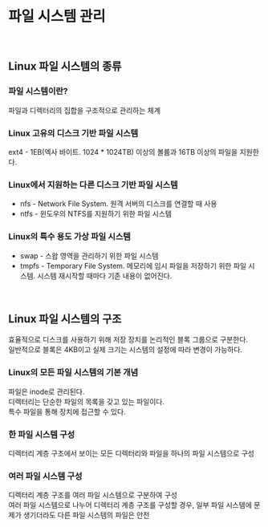 # 파일 시스템 관리

<br/>

## Linux 파일 시스템의 종류
### 파일 시스템이란?
파일과 디렉터리의 집합을 구조적으로 관리하는 체계

### Linux 고유의 디스크 기반 파일 시스템
ext4 - 1EB(엑사 바이트. 1024 * 1024TB) 이상의 볼륨과 16TB 이상의 파일을 지원한다.

### Linux에서 지원하는 다른 디스크 기반 파일 시스템
- nfs - Network File System. 원격 서버의 디스크를 연결할 때 사용
- ntfs - 윈도우의 NTFS를 지원하기 위한 파일 시스템

### Linux의 특수 용도 가상 파일 시스템
- swap - 스왑 영역을 관리하기 위한 파일 시스템  
- tmpfs - Temporary File System. 메모리에 임시 파일을 저장하기 위한 파일 시스템. 시스템 재시작할 때마다 기존 내용이 없어진다.

<br/>

## Linux 파일 시스템의 구조
효율적으로 디스크를 사용하기 위해 저장 장치를 논리적인 블록 그룹으로 구분한다.  
일반적으로 블록은 4KB이고 실제 크기는 시스템의 설정에 따라 변경이 가능하다.

### Linux의 모든 파일 시스템의 기본 개념
파일은 inode로 관리된다.  
디렉터리는 단순한 파일의 목록을 갖고 있는 파일이다.  
특수 파일을 통해 장치에 접근할 수 있다.

### 한 파일 시스템 구성
디렉터리 계층 구조에서 보이는 모든 디렉터리와 파일을 하나의 파일 시스템으로 구성

### 여러 파일 시스템 구성
디렉터리 계층 구조를 여러 파일 시스템으로 구분하여 구성  
여러 파일 시스템으로 나누어 디렉터리 계층 구조를 구성할 경우, 일부 파일 시스템에 문제가 생기더라도 다른 파일 시스템의 파일은 안전
